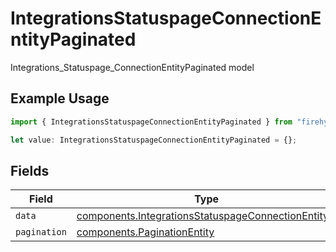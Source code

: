 # IntegrationsStatuspageConnectionEntityPaginated

Integrations_Statuspage_ConnectionEntityPaginated model

## Example Usage

```typescript
import { IntegrationsStatuspageConnectionEntityPaginated } from "firehydrant-typescript-sdk/models/components";

let value: IntegrationsStatuspageConnectionEntityPaginated = {};
```

## Fields

| Field                                                                                                                    | Type                                                                                                                     | Required                                                                                                                 | Description                                                                                                              |
| ------------------------------------------------------------------------------------------------------------------------ | ------------------------------------------------------------------------------------------------------------------------ | ------------------------------------------------------------------------------------------------------------------------ | ------------------------------------------------------------------------------------------------------------------------ |
| `data`                                                                                                                   | [components.IntegrationsStatuspageConnectionEntity](../../models/components/integrationsstatuspageconnectionentity.md)[] | :heavy_minus_sign:                                                                                                       | N/A                                                                                                                      |
| `pagination`                                                                                                             | [components.PaginationEntity](../../models/components/paginationentity.md)                                               | :heavy_minus_sign:                                                                                                       | N/A                                                                                                                      |